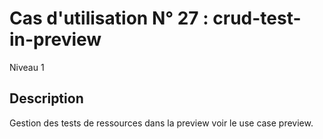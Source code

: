 
# Cas d'utilisation N° 27 :  crud-test-in-preview

Niveau 1

##	Description

Gestion des tests de ressources dans la preview 
voir le use case preview.
